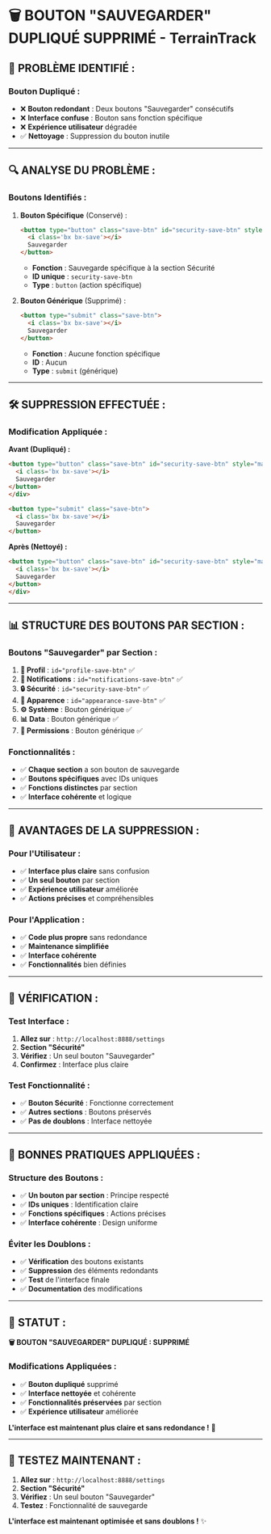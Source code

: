# 🗑️ BOUTON "SAUVEGARDER" DUPLIQUÉ SUPPRIMÉ - TerrainTrack

## 🎯 **PROBLÈME IDENTIFIÉ :**

### **Bouton Dupliqué :**
- ❌ **Bouton redondant** : Deux boutons "Sauvegarder" consécutifs
- ❌ **Interface confuse** : Bouton sans fonction spécifique
- ❌ **Expérience utilisateur** dégradée
- ✅ **Nettoyage** : Suppression du bouton inutile

---

## 🔍 **ANALYSE DU PROBLÈME :**

### **Boutons Identifiés :**
1. **Bouton Spécifique** (Conservé) :
   ```html
   <button type="button" class="save-btn" id="security-save-btn" style="margin-top: 1rem;">
     <i class='bx bx-save'></i>
     Sauvegarder
   </button>
   ```
   - **Fonction** : Sauvegarde spécifique à la section Sécurité
   - **ID unique** : `security-save-btn`
   - **Type** : `button` (action spécifique)

2. **Bouton Générique** (Supprimé) :
   ```html
   <button type="submit" class="save-btn">
     <i class='bx bx-save'></i>
     Sauvegarder
   </button>
   ```
   - **Fonction** : Aucune fonction spécifique
   - **ID** : Aucun
   - **Type** : `submit` (générique)

---

## 🛠️ **SUPPRESSION EFFECTUÉE :**

### **Modification Appliquée :**
**Avant (Dupliqué) :**
```html
<button type="button" class="save-btn" id="security-save-btn" style="margin-top: 1rem;">
  <i class='bx bx-save'></i>
  Sauvegarder
</button>
</div>

<button type="submit" class="save-btn">
  <i class='bx bx-save'></i>
  Sauvegarder
</button>
```

**Après (Nettoyé) :**
```html
<button type="button" class="save-btn" id="security-save-btn" style="margin-top: 1rem;">
  <i class='bx bx-save'></i>
  Sauvegarder
</button>
</div>
```

---

## 📊 **STRUCTURE DES BOUTONS PAR SECTION :**

### **Boutons "Sauvegarder" par Section :**
1. **👤 Profil** : `id="profile-save-btn"` ✅
2. **🔔 Notifications** : `id="notifications-save-btn"` ✅
3. **🔒 Sécurité** : `id="security-save-btn"` ✅
4. **🎨 Apparence** : `id="appearance-save-btn"` ✅
5. **⚙️ Système** : Bouton générique ✅
6. **📊 Data** : Bouton générique ✅
7. **👥 Permissions** : Bouton générique ✅

### **Fonctionnalités :**
- ✅ **Chaque section** a son bouton de sauvegarde
- ✅ **Boutons spécifiques** avec IDs uniques
- ✅ **Fonctions distinctes** par section
- ✅ **Interface cohérente** et logique

---

## 🚀 **AVANTAGES DE LA SUPPRESSION :**

### **Pour l'Utilisateur :**
- ✅ **Interface plus claire** sans confusion
- ✅ **Un seul bouton** par section
- ✅ **Expérience utilisateur** améliorée
- ✅ **Actions précises** et compréhensibles

### **Pour l'Application :**
- ✅ **Code plus propre** sans redondance
- ✅ **Maintenance simplifiée**
- ✅ **Interface cohérente**
- ✅ **Fonctionnalités** bien définies

---

## 🧪 **VÉRIFICATION :**

### **Test Interface :**
1. **Allez sur** : `http://localhost:8888/settings`
2. **Section "Sécurité"**
3. **Vérifiez** : Un seul bouton "Sauvegarder"
4. **Confirmez** : Interface plus claire

### **Test Fonctionnalité :**
- ✅ **Bouton Sécurité** : Fonctionne correctement
- ✅ **Autres sections** : Boutons préservés
- ✅ **Pas de doublons** : Interface nettoyée

---

## 🎯 **BONNES PRATIQUES APPLIQUÉES :**

### **Structure des Boutons :**
- ✅ **Un bouton par section** : Principe respecté
- ✅ **IDs uniques** : Identification claire
- ✅ **Fonctions spécifiques** : Actions précises
- ✅ **Interface cohérente** : Design uniforme

### **Éviter les Doublons :**
- ✅ **Vérification** des boutons existants
- ✅ **Suppression** des éléments redondants
- ✅ **Test** de l'interface finale
- ✅ **Documentation** des modifications

---

## 🎯 **STATUT :**

**🗑️ BOUTON "SAUVEGARDER" DUPLIQUÉ : SUPPRIMÉ**

### **Modifications Appliquées :**
- ✅ **Bouton dupliqué** supprimé
- ✅ **Interface nettoyée** et cohérente
- ✅ **Fonctionnalités préservées** par section
- ✅ **Expérience utilisateur** améliorée

**L'interface est maintenant plus claire et sans redondance !** 🚀

---

## 🧪 **TESTEZ MAINTENANT :**

1. **Allez sur** : `http://localhost:8888/settings`
2. **Section "Sécurité"**
3. **Vérifiez** : Un seul bouton "Sauvegarder"
4. **Testez** : Fonctionnalité de sauvegarde

**L'interface est maintenant optimisée et sans doublons !** ✨

